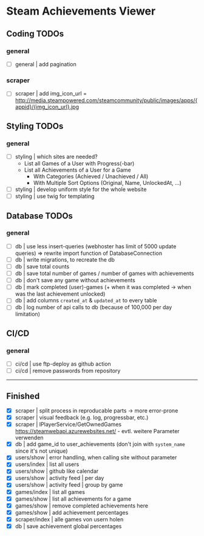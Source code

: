 # Steam Achievements Viewer

## Coding TODOs

### general
- [ ] general | add pagination
### scraper
- [ ] scraper | add img_icon_url = http://media.steampowered.com/steamcommunity/public/images/apps/{appid}/{img_icon_url}.jpg

## Styling TODOs

### general
- [ ] styling | which sites are needed?
  - List all Games of a User with Progress(-bar)
  - List all Achievements of a User for a Game
    - With Categories (Achieved / Unachieved / All)
    - With Multiple Sort Options (Original, Name, UnlockedAt, ...)
- [ ] styling | develop uniform style for the whole website
- [ ] styling | use twig for templating

## Database TODOs

### general
- [ ] db | use less insert-queries (webhoster has limit of 5000 update queries) => rewrite import function of DatabaseConnection
- [ ] db | write migrations, to recreate the db
- [ ] db | save total counts
- [ ] db | save total number of games / number of games with achievements
- [ ] db | don't save any game without achievements
- [ ] db | mark completed (user)-games (+ when it was completed -> when was the last achievement unlocked)
- [ ] db | add columns `created_at` & `updated_at` to every table
- [ ] db | log number of api calls to db (because of 100,000 per day limitation)

## CI/CD

### general
- [ ] ci/cd | use ftp-deploy as github action
- [ ] ci/cd | remove passwords from repository

---

## Finished
- [x] scraper | split process in reproducable parts -> more error-prone
- [x] scraper | visual feedback (e.g. log, progressbar, etc.)
- [x] scraper | IPlayerService/GetOwnedGames https://steamwebapi.azurewebsites.net/ - evtl. weitere Parameter verwenden
- [x] db | add game_id to user_achievements (don't join with `system_name` since it's not unique)
- [x] users/show | error handling, when calling site without parameter
- [x] users/index | list all users
- [x] users/show | github like calendar
- [x] users/show | activity feed | per day
- [x] users/show | activity feed | group by game
- [x] games/index | list all games
- [x] games/show | list all achievements for a game
- [x] games/show | remove completed achievements here
- [x] games/show | add achievement percentages
- [x] scraper/index | alle games von usern holen
- [x] db | save achievement global percentages
